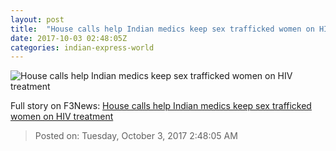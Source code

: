 ```yaml
---
layout: post
title:  "House calls help Indian medics keep sex trafficked women on HIV treatment"
date: 2017-10-03 02:48:05Z
categories: indian-express-world
---
```


![House calls help Indian medics keep sex trafficked women on HIV treatment](http://images.indianexpress.com/2017/04/aids-759.jpg?w=759)




Full story on F3News: [House calls help Indian medics keep sex trafficked women on HIV treatment](http://www.f3nws.com/n/qsSAbF)

> Posted on: Tuesday, October 3, 2017 2:48:05 AM
